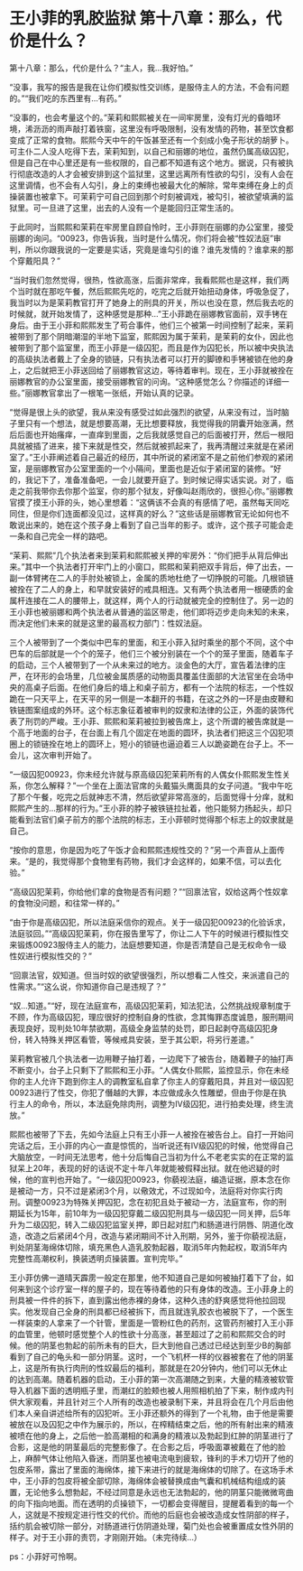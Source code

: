# 王小菲的乳胶监狱 第十八章：那么，代价是什么？

第十八章：那么，代价是什么？“主人，我…我好怕。”

“没事，我写的报告是我在让你们模拟性交训练，是服侍主人的方法，不会有问题的。”“我们吃的东西里有…有药。”

“没事的，也会考量这个的。”茉莉和熙熙被关在一间牢房里，没有灯光的昏暗环境，浠沥沥的雨声敲打着铁窗，这里没有呼吸限制，没有发情的药物，甚至饮食都变成了正常的食物。熙熙今天中午的午饭甚至还有一个刻成小兔子形状的胡萝卜。可主仆二人没人吃得下去，茉莉知到，以自己和丽娜的地位，虽然仍属高级囚犯，但是自己在中心里还是有一些权限的，自己都不知道有这个地方。据说，只有被执行彻底改造的人才会被安排到这个监狱里，这里远离所有性欲的勾引，没有人会在这里调情，也不会有人勾引，身上的束缚也被最大化的解除，常年束缚在身上的贞操装置也被拿下。可茉莉宁可自己回到那个时刻被调戏，被勾引，被欲望填满的监狱里。可一旦进了这里，出去的人没有一个是能回归正常生活的。

于此同时，当熙熙和茉莉在牢房里自顾自怜时，王小菲则在丽娜的办公室里，接受丽娜的询问。“00923，你告诉我，当时是什么情况，你们将会被“性奴法庭”审判，所以你跟我说的一定要是实话，究竟是谁勾引的谁？谁先发情的？谁拿来的那个穿戴阳具？”

“当时我们忽然觉得，很热，性欲高涨，后面非常痒，我看熙熙也是这样，我们两个当时就在那吃午餐，然后熙熙先吃的，吃完之后就开始扭动身体，呼吸急促了，我当时以为是茉莉教官打开了她身上的刑具的开关，所以也没在意，然后我去吃的时候就，就开始发情了，这种感觉是那种…”王小菲跪在丽娜教官面前，双手铐在身后。由于王小菲和熙熙发生了苟合事件，他们三个被第一时间控制了起来，茉莉被带到了那个阴暗潮湿的半地下监室，熙熙因为属于茉莉，是茉莉的女仆，因此也被带到了那个监室里，而王小菲是一级囚犯，而且是作为囚犯长，所以被中央执法的高级执法者戴上了全身的锁链，只有执法者可以打开的脚镣和手铐被锁在他的身上，之后就把王小菲送回给了丽娜教官这边，等待着审判。现在，王小菲就被拴在丽娜教官的办公室里面，接受丽娜教官的问询。“这种感觉怎么？你描述的详细一些。”丽娜教官拿出了一根笔一张纸，开始认真的记录。

“觉得是很上头的欲望，我从来没有感受过如此强烈的欲望，从来没有过，当时脑子里只有一个想法，就是想要高潮，无比想要释放，我觉得我的阴囊开始涨满，然后后面也开始瘙痒，一直痒到里面，之后我就感觉自己的后面被打开，然后一根阳具就被插了进来，接下来就是性交，然后就被抓起来了，我再清醒过来就是在紧闭室了。”王小菲阐述着自己最近的经历，其中所说的紧闭室不是之前他们参观的紧闭室，是丽娜教官办公室里面的一个小隔间，里面也是近似于紧闭室的装修。“好的，我记下了，准备准备吧，一会儿就要开庭了。到时候记得实话实说。对了，临走之前我带你去你那个监室，你的那个狱友，好像叫赵雨欣的，很担心你。”丽娜教官摸了摸王小菲的头，她心里想着：“这俩该不会真的有感情了吧，虽然每天同吃同住，但是你们连面都没见过，这样真的好么？”这些话是丽娜教官无论如何也不敢说出来的，她在这个孩子身上看到了自己当年的影子。或许，这个孩子可能会走一条和自己完全一样的路吧。

“茉莉、熙熙”几个执法者来到茉莉和熙熙被关押的牢房外：“你们把手从背后伸出来。”其中一个执法者打开牢门上的小窗口，熙熙和茉莉把双手背后，伸了出去，一副一体臂拷在二人的手肘处被锁上，金属的质地杜绝了一切挣脱的可能。几根锁链被拴在了二人的身上，和早就安装好的戒具相连。又有两个执法者用一根硬质的金属杆连接在二人的腰带上，就这样，两个人的行动就被完全的控制住了。另一边的王小菲也被丽娜和两个执法者从普通的监区带走，他们即将迈步走向未知的未来，而决定他们未来的就是这里的最高权力部门：性奴法庭。

三个人被带到了一个类似中巴车的里面，和王小菲入狱时乘坐的那个不同，这个中巴车的后部就是一个个的笼子，他们三个被分别装在一个个的笼子里面，随着车子的启动，三个人被带到了一个从未来过的地方。淡金色的大厅，宣告着法律的庄严，在环形的会场里，几位被金属质感的动物面具覆盖住面部的大法官坐在会场中央的高桌子后面。在他们身后的墙上和桌子前方，都有一个法院的标志，一个性奴跪在一只天平上，在天平的另一侧是一本翻开的书籍，在这之外的一环是由皮鞭和铁链图案组成的外环。这个标志象征着被审判的奴隶和法律的公正，外面的装饰代表了刑罚的严峻。王小菲、熙熙和茉莉被拉到被告席上，这个所谓的被告席就是一个高于地面的台子，在台面上有几个固定在地面的圆环，执法者们把这三个囚犯项圈上的锁链拴在地上的圆环上，短小的锁链也逼迫着三人以跪姿跪在台子上。不一会儿，这次审判开始了。

“一级囚犯00923，你未经允许就与原高级囚犯茉莉所有的人偶女仆熙熙发生性关系，你怎么解释？”一个坐在上面法官席的头戴猫头鹰面具的女子问道。“我中午吃了那个午餐，吃完之后就神志不清，然后欲望非常高涨的，后面觉得十分痒，就和熙熙产生的…那样的行为。”王小菲的脖子被铁链拉扯着，他只能努力扬起头，却只能看到法官们桌子前方的那个法院的标志，王小菲顿时觉得那个标志上的奴隶就是自己。

“按你的意思，你是因为吃了午饭才会和熙熙违规性交的？”另一个声音从上面传来。“是的，我觉得那个食物里有药物，我们才会这样的，如果不信，可以去化验。”

“高级囚犯茉莉，你给他们拿的食物是否有问题？”“回禀法官，奴给这两个性奴拿的食物没问题，和往常一样的。”

“由于你是高级囚犯，所以法庭采信你的观点。关于一级囚犯00923的化验诉求，法庭驳回。”“高级囚犯茉莉，你在报告里写了，你让二人下午的时候进行模拟性交来锻炼00923服侍主人的能力，法庭想要知道，你是否清楚自己是无权命令一级性奴进行模拟性交的？”

“回禀法官，奴知道。但当时奴的欲望很强烈，所以想看二人性交，来派遣自己的性需求。”“这么说，你知道你自己是违规了？”

“奴…知道。”“好，现在法庭宣布，高级囚犯茉莉，知法犯法，公然挑战规章制度于不顾，作为高级囚犯，理应很好的控制自身的性欲，念其悔罪态度诚恳，服刑期间表现良好，现判处10年禁欲期，高级全身监禁的处罚，即日起剥夺高级囚犯身份，转入特殊关押区看管，等候戒具安装，至于其公职，将另行差遣。”

茉莉教官被几个执法者一边用鞭子抽打着，一边爬下了被告台，随着鞭子的抽打声不断变小，台子上只剩下了熙熙和王小菲。“人偶女仆熙熙，监控显示，你在未经你的主人允许下跑到你主人的调教室私自拿了你主人的穿戴阳具，并且对一级囚犯00923进行了性交，你犯了僭越的大罪，本应做成永久性雕塑，但由于你是在执行主人的命令，所以，本法庭免除肉刑，调整为Ⅳ级囚犯，进行拍卖处理，终生流放。”

熙熙也被带了下去，先如今法庭上只有王小菲一人被拴在被告台上。自打一开始问完话之后，王小菲的内心一直是惊慌的，当听说还有Ⅳ级囚犯的时候，他觉得自己大脑放空，一时间无法思考，他十分后悔自己当初为什么不老老实实的在正常的监狱呆上20年，表现的好的话说不定十年八年就能被假释出狱。就在他迟疑的时候，他的宣判也开始了。“一级囚犯00923，你藐视法庭，编造证据，原本念在你是被动一方，只不过是紧闭3个月，以儆效尤，不过现如今，法庭将对你实行肉刑。调整00923为特殊关押囚犯，念在初犯且处于被动一方，法庭宣布，你的刑期延长为15年，前10年为一级囚犯穿戴二级囚犯刑具与一级囚犯一同关押，后5年升为二级囚犯，转入二级囚犯监室关押，即日起对肛门和肠道进行阴唇、阴道化改造，改造之后紧闭4个月，改造与紧闭期间不计入刑期，另外，鉴于你藐视法庭，判处阴茎海绵体切除，填充黑色人造乳胶勃起器，取消5年内勃起权，取消5年内完整性高潮权利，换装透明贞操装置。宣判完毕。”

王小菲仿佛一道晴天霹雳一般定在那里，他不知道自己是如何被抽打着下了台，如何来到这个诊疗室一样的屋子的，现在等待着他的只有身体的改造。王小菲身上的刑具被一件件的拆下，直到露出他赤裸的身体，这种久违的舒爽感觉将他拉回现实。他发现自己全身的刑具都已经被拆下，而且就连乳胶衣也被脱下了，一个医生一样装束的人拿来了一个针管，里面是一管粉红色的药剂，这管药剂被打入王小菲的血管里，他顿时感觉整个人的性欲十分高涨，甚至超过了之前和熙熙交合的时候。他的阴茎也勃起的前所未有的巨大，巨大到他自己透过已经达到至少B的胸部看到了自己的龟头和一部分阴茎。这时，一个飞机杯一样的仪器被套在了他的阴茎上，这是所有执行肉刑的性奴最后的福利，那就是在20分钟内，他们可以无休止的达到高潮。随着机器的启动，王小菲的第一次高潮随之到来，大量的精液被软管导入机器下面的透明瓶子里，而潮红的脸颊也被人用照相机拍了下来，制作成内刊供大家观看，并且针对三个人所有的改造也被录制下来，并且将会在几个月后由他们本人亲自讲述给所有的囚犯听。王小菲还额外的得到了一个礼物，由于他是需要被放在以及囚犯之中作为展示的，所以，在榨精结束之后，他的所有射出来的精液被喷在他的身上，之后他一脸高潮相的和满身的精液以及勃起到红肿的阴茎进行了合影，这是他的阴茎最后的完整影像了。在合影之后，呼吸面罩被戴在了他的脸上，麻醉气体让他陷入昏迷，而阴茎也被电流电到疲软，锋利的手术刀切开了他的包皮系带，露出了里面的海绵体，接下来进行的就是海绵体的切除了。在这场手术中，王小菲的包皮将被全部切除，海绵体会被替换成由气囊和机械结构组成的装置，无论他多么想勃起，不经过同意是永远也无法勃起的，他的阴茎只能微微弯曲的向下指向地面。而在透明的贞操锁下，一切都会变得醒目，提醒着看到的每一个人，这就是不按规定进行性交的代价。而他的后庭也会被改造成女性阴部的样子，括约肌会被切除一部分，对肠道进行仿阴道处理，菊门处也会被重置成女性外阴的样子。对于王小菲的责罚，才刚刚开始。（未完待续…）

ps：小菲好可怜啊。